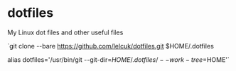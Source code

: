 # dotfiles
My Linux dot files and other useful files 


`git clone --bare https://github.com/lelcuk/dotfiles.git $HOME/.dotfiles

alias dotfiles='/usr/bin/git --git-dir=$HOME/.dotfiles/ --work-tree=$HOME'`
